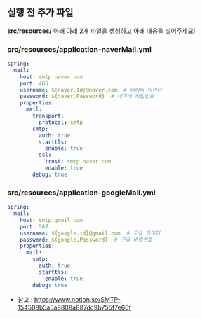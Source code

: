 ## 실행 전 추가 파일

**src/resources/** 아래 아래 2개 파일을 생성하고 아래 내용을 넣어주세요!

### src/resources/application-naverMail.yml

``` yml
spring:
  mail:
    host: smtp.naver.com
    port: 465
    username: ${naver.Id}@naver.com  # 네이버 아이디
    password: ${naver.Password}  # 네이버 비밀번호
    properties:
      mail:
        transport:
          protocol: smtp
        smtp:
          auth: true
          starttls:
            enable: true
          ssl:
            trust: smtp.naver.com
            enable: true
        debug: true
```

### src/resources/application-googleMail.yml

``` yml
spring:
  mail:
    host: smtp.gmail.com
    port: 587
    username: ${google.id}@gmail.com  # 구글 아이디
    password: ${google.Password}  # 구글 비밀번호
    properties:
      mail:
        smtp:
          auth: true
          starttls:
            enable: true
        debug: true
```

- 참고 : https://www.notion.so/SMTP-154508b5a5a8808a887dc9b755f7e66f